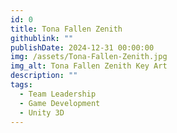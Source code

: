 ```yaml
---
id: 0
title: Tona Fallen Zenith
githublink: ""
publishDate: 2024-12-31 00:00:00
img: /assets/Tona-Fallen-Zenith.jpg
img_alt: Tona Fallen Zenith Key Art
description: ""
tags:
  - Team Leadership
  - Game Development
  - Unity 3D
---
```

